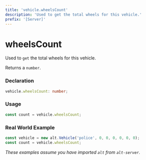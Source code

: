 ```yaml
---
title: 'vehicle.wheelsCount'
description: 'Used to get the total wheels for this vehicle.'
prefix: '[Server]'
---
```


# wheelsCount

Used to `get` the total wheels for this vehicle.

Returns a `number`.

### Declaration

```typescript
vehicle.wheelsCount: number;
```

### Usage

```js
const count = vehicle.wheelsCount;
```

### Real World Example

```js
const vehicle = new alt.Vehicle('police', 0, 0, 0, 0, 0, 0);
const count = vehicle.wheelsCount;
```

_These examples assume you have imported `alt` from `alt-server`._